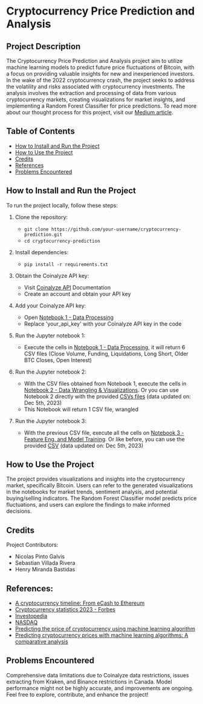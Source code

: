 # Cryptocurrency Price Prediction and Analysis

## Project Description
The Cryptocurrency Price Prediction and Analysis project aim to utilize machine learning models to predict future price fluctuations of Bitcoin, with a focus on providing valuable insights for new and inexperienced investors. In the wake of the 2022 cryptocurrency crash, the project seeks to address the volatility and risks associated with cryptocurrency investments. The analysis involves the extraction and processing of data from various cryptocurrency markets, creating visualizations for market insights, and implementing a Random Forest Classifier for price predictions. To read more about our thought process for this project, visit our [Medium article](https://medium.com/@sebastian.villada_97143/is-machine-learning-the-key-to-cracking-the-crypto-conundrum-4ca767ed1aea).


## Table of Contents
- [How to Install and Run the Project](#how-to-install-and-run-the-project)
- [How to Use the Project](#how-to-use-the-project)
- [Credits](#credits)
- [References](#references)
- [Problems Encountered](#problems-encountered)

## How to Install and Run the Project
To run the project locally, follow these steps:

1. Clone the repository:
   - `git clone https://github.com/your-username/cryptocurrency-prediction.git`
   - `cd cryptocurrency-prediction`

2. Install dependencies:
   - `pip install -r requirements.txt`

3. Obtain the Coinalyze API key:
   - Visit [Coinalyze API](https://coinalyze.net/) Documentation
   - Create an account and obtain your API key

4. Add your Coinalyze API key:
   - Open [Notebook 1 - Data Processing]()
   - Replace 'your_api_key' with your Coinalyze API key in the code

5. Run the Jupyter notebook 1:
   - Execute the cells in [Notebook 1 - Data Processing](Notebooks/Notebook%201%20-%20Data%20Processing.ipynb), it will return 6 CSV files (Close Volume, Funding, Liquidations, Long Short, Older BTC Closes, Open Interest)
     
6. Run the Jupyter notebook 2:
   - With the CSV files obtained from Notebook 1, execute the cells in [Notebook 2 - Data Wrangling & Visualizations](Notebooks/Notebook%202%20-%20Data%20Wrangling%20%26%20Visualizations.ipynb). Or you can use Notebook 2 directly with the provided [CSVs files](Data%20Files/CSVs%20for%20Notebook%202) (data updated on: Dec 5th, 2023)
   - This Notebook will return 1 CSV file, wrangled
  
7. Run the Jupyter notebook 3:
   - With the previous CSV file, execute all the cells on [Notebook 3 - Feature Eng. and Model Training](Notebooks/Notebook%203%20-%20Feature%20Eng.%20and%20Model%20Training.ipynb). Or like before, you can use the provided [CSV](Data%20Files/CSVs%20for%20Notebook%203) (data updated on: Dec 5th, 2023)
  

## How to Use the Project
The project provides visualizations and insights into the cryptocurrency market, specifically Bitcoin. Users can refer to the generated visualizations in the notebooks for market trends, sentiment analysis, and potential buying/selling indicators. The Random Forest Classifier model predicts price fluctuations, and users can explore the findings to make informed decisions.

## Credits
Project Contributors:

- Nicolas Pinto Galvis
- Sebastian Villada Rivera
- Henry Miranda Bastidas
## References:

- [A cryptocurrency timeline: From eCash to Ethereum](https://www.forbes.com/uk/advisor/investing/cryptocurrency/cryptocurrency-statistics/)
- [Cryptocurrency statistics 2023 - Forbes](https://www.forbes.com/uk/advisor/investing/cryptocurrency/cryptocurrency-statistics/)
- [Investopedia](https://www.investopedia.com)
- [NASDAQ](https://www.nasdaq.com)
- [Predicting the price of cryptocurrency using machine learning algorithm](https://opus.govst.edu/cgi/viewcontent.cgi?article=1131&context=theses)
- [Predicting cryptocurrency prices with machine learning algorithms: A comparative analysis](https://www.diva-portal.org/smash/get/diva2:1778251/FULLTEXT03)




## Problems Encountered
Comprehensive data limitations due to Coinalyze data restrictions, issues extracting from Kraken, and Binance restrictions in Canada.
Model performance might not be highly accurate, and improvements are ongoing.
Feel free to explore, contribute, and enhance the project!
